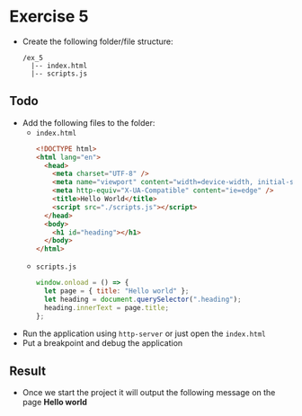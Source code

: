 # Exercise 5

- Create the following folder/file structure:
  ```
  /ex_5
    |-- index.html
    |-- scripts.js
  ```

## Todo

- Add the following files to the folder:
  - `index.html`
    ```html
    <!DOCTYPE html>
    <html lang="en">
      <head>
        <meta charset="UTF-8" />
        <meta name="viewport" content="width=device-width, initial-scale=1.0" />
        <meta http-equiv="X-UA-Compatible" content="ie=edge" />
        <title>Hello World</title>
        <script src="./scripts.js"></script>
      </head>
      <body>
        <h1 id="heading"></h1>
      </body>
    </html>
    ```
  - `scripts.js`
    ```js
    window.onload = () => {
      let page = { title: "Hello world" };
      let heading = document.querySelector(".heading");
      heading.innerText = page.title;
    };
    ```
- Run the application using `http-server` or just open the `index.html`
- Put a breakpoint and debug the application

## Result

- Once we start the project it will output the following message on the page **Hello world**
